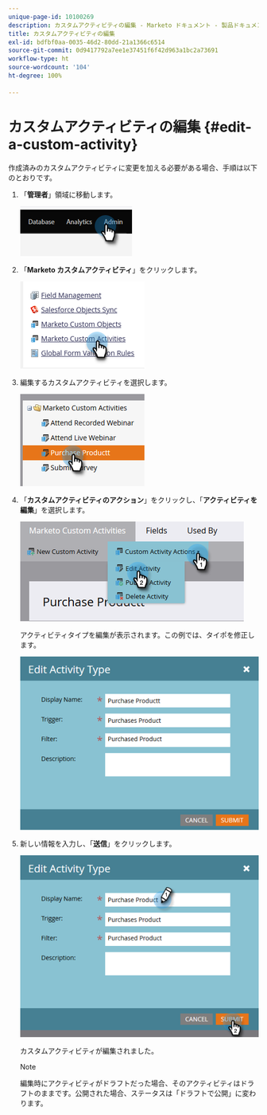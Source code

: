 ```yaml
---
unique-page-id: 10100269
description: カスタムアクティビティの編集 - Marketo ドキュメント - 製品ドキュメント
title: カスタムアクティビティの編集
exl-id: bdfbf0aa-0035-46d2-80dd-21a1366c6514
source-git-commit: 0d9417792a7ee1e37451f6f42d963a1bc2a73691
workflow-type: ht
source-wordcount: '104'
ht-degree: 100%

---
```


# カスタムアクティビティの編集 {#edit-a-custom-activity}

作成済みのカスタムアクティビティに変更を加える必要がある場合、手順は以下のとおりです。

1. 「**管理者**」領域に移動します。

   ![](assets/edit-a-custom-activity-1.png)

1. 「**Marketo カスタムアクティビティ**」をクリックします。

   ![](assets/edit-a-custom-activity-2.png)

1. 編集するカスタムアクティビティを選択します。

   ![](assets/edit-a-custom-activity-3.png)

1. 「**カスタムアクティビティのアクション**」をクリックし、「**アクティビティを編集**」を選択します。

   ![](assets/edit-a-custom-activity-4.png)

   アクティビティタイプを編集が表示されます。この例では、タイポを修正します。

   ![](assets/edit-a-custom-activity-5.png)

1. 新しい情報を入力し、「**送信**」をクリックします。

   ![](assets/edit-a-custom-activity-6.png)

   カスタムアクティビティが編集されました。

   >[!NOTE]
   >
   >編集時にアクティビティがドラフトだった場合、そのアクティビティはドラフトのままです。公開された場合、ステータスは「ドラフトで公開」に変わります。
